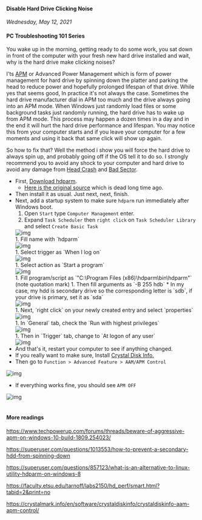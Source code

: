 #### Disable Hard Drive Clicking Noise
_Wednesday, May 12, 2021_

#### PC Troubleshooting 101 Series 

You wake up in the morning, getting ready to do some work, you sat down in front of the computer 
with your fresh new hard drive installed and wait, why is the hard drive make clicking noises?

I'ts [APM](https://smarthdd.com/apm.htm) or Advanced Power Management which is form of power 
management for hard drive by spinning down the platter and parking the head to reduce power and 
hopefully prolonged lifespan of that drive. While yes that seems good, In practice it's not always 
the case. Sometimes the hard drive manufacturer dial in APM too much and the drive always going 
into an APM mode. When Windows just randomly load files or some background tasks just randomly 
running, the hard drive has to wake up from APM mode. This process may happen a dozen times in a 
day and in the end it will hurt the hard drive performance and lifespan. You may notice this from 
your computer starts and if you leave your computer for a few moments and using it back that same 
click will show up again.

So how to fix that? Well the method i show you will force the hard drive to always spin up, and 
probably going off if the OS tell it to do so. I strongly recommend you to avoid any shock to your 
computer and hard drive to avoid any damage from [Head Crash](https://en.wikipedia.org/wiki/Head_crash) 
and [Bad Sector](https://en.wikipedia.org/wiki/Bad_sector).

* First, [Download hdparm](./posts/2021-05-12-disable-hard-drive-clicking-noise/hdparm-6.9-20070516.win32-setup.zip). 
    * [Here is the original source](http://hdparm-win32.dyndns.org/hdparm/) which is dead long time ago.
* Then install it as usual. Just next, next, finish.
* Next, add a startup system to make sure `hdparm` run immediately after Windows boot.
    1. Open `Start` type `Computer Management` enter.
    1. Expand `Task Scheduler` then `right click` on `Task Scheduler Library` and select `Create Basic Task`
    <div class="row">
        <div class="col-sm-3"></div>
        <div class="col-sm-6">
            <div class="thumbnail">
                <img class="img-responsive" src="./posts/2021-05-12-disable-hard-drive-clicking-noise/1.png" alt="img">
            </div>
        </div>
        <div class="col-sm-3"></div>
    </div>
    1. Fill name with `hdparm`
    <div class="row">
        <div class="col-sm-3"></div>
        <div class="col-sm-6">
            <div class="thumbnail">
                <img class="img-responsive" src="./posts/2021-05-12-disable-hard-drive-clicking-noise/2.png" alt="img">
            </div>
        </div>
        <div class="col-sm-3"></div>
    </div>
    1. Select trigger as `When I log on`
    <div class="row">
        <div class="col-sm-3"></div>
        <div class="col-sm-6">
            <div class="thumbnail">
                <img class="img-responsive" src="./posts/2021-05-12-disable-hard-drive-clicking-noise/3.png" alt="img">
            </div>
        </div>
        <div class="col-sm-3"></div>
    </div>
    1. Select action as `Start a program`
    <div class="row">
        <div class="col-sm-3"></div>
        <div class="col-sm-6">
            <div class="thumbnail">
                <img class="img-responsive" src="./posts/2021-05-12-disable-hard-drive-clicking-noise/4.png" alt="img">
            </div>
        </div>
        <div class="col-sm-3"></div>
    </div>
    1. Fill program/script as `"C:\Program Files (x86)\hdparm\bin\hdparm"` (note quotation mark)
    1. Then fill arguments as `-B 255 hdb` 
        * In my case, my hdd is secondary drive so the corresponding letter is `sdb`, if your drive is primary, set it as `sda`
    <div class="row">
        <div class="col-sm-3"></div>
        <div class="col-sm-6">
            <div class="thumbnail">
                <img class="img-responsive" src="./posts/2021-05-12-disable-hard-drive-clicking-noise/5.png" alt="img">
            </div>
        </div>
        <div class="col-sm-3"></div>
    </div>
    1. Next, `right click` on your newly created entry and select `properties`
    <div class="row">
        <div class="col-sm-3"></div>
        <div class="col-sm-6">
            <div class="thumbnail">
                <img class="img-responsive" src="./posts/2021-05-12-disable-hard-drive-clicking-noise/6.png" alt="img">
            </div>
        </div>
        <div class="col-sm-3"></div>
    </div>
    1. In `General` tab, check the `Run with highest privileges`
    <div class="row">
        <div class="col-sm-3"></div>
        <div class="col-sm-6">
            <div class="thumbnail">
                <img class="img-responsive" src="./posts/2021-05-12-disable-hard-drive-clicking-noise/7.png" alt="img">
            </div>
        </div>
        <div class="col-sm-3"></div>
    </div>
    1. Then in `Trigger` tab, change to `At logon of any user`
    <div class="row">
        <div class="col-sm-3"></div>
        <div class="col-sm-6">
            <div class="thumbnail">
                <img class="img-responsive" src="./posts/2021-05-12-disable-hard-drive-clicking-noise/8.png" alt="img">
            </div>
        </div>
        <div class="col-sm-3"></div>
    </div>
* And that's it, restart your computer to see if anything changed.
* If you really want to make sure, Install [Crystal Disk Info.](https://crystalmark.info/en/software/crystaldiskinfo/)
* Then go to `Function > Advanced Feature > AAM/APM Control`
<div class="row">
	<div class="col-sm-3"></div>
	<div class="col-sm-6">
		<div class="thumbnail">
			<img class="img-responsive" src="./posts/2021-05-12-disable-hard-drive-clicking-noise/9.png" alt="img">
		</div>
	</div>
	<div class="col-sm-3"></div>
</div>

* If everything works fine, you should see `APM OFF`
<div class="row">
	<div class="col-sm-3"></div>
	<div class="col-sm-6">
		<div class="thumbnail">
			<img class="img-responsive" src="./posts/2021-05-12-disable-hard-drive-clicking-noise/10.png" alt="img">
		</div>
	</div>
	<div class="col-sm-3"></div>
</div>

<br>

#### More readings
<https://www.techpowerup.com/forums/threads/beware-of-aggressive-apm-on-windows-10-build-1809.254023/>

<https://superuser.com/questions/1013553/how-to-prevent-a-secondary-hdd-from-spinning-down>

<https://superuser.com/questions/857123/what-is-an-alternative-to-linux-utility-hdparm-on-windows-8>

<https://faculty.etsu.edu/tarnoff/labs2150/hd_perf/smart.html?tabid=2&print=no>

<https://crystalmark.info/en/software/crystaldiskinfo/crystaldiskinfo-aam-apm-control/>